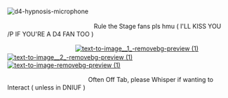

ㅤ ㅤ ㅤ ㅤ ㅤ ㅤ ㅤ ㅤ ㅤ ㅤ ㅤ ㅤ ㅤ ㅤ ㅤ ㅤ ㅤ ㅤ ㅤ ㅤ ㅤ ㅤ ㅤ ㅤ ㅤ ㅤ ㅤ ![d4-hypnosis-microphone](https://github.com/user-attachments/assets/aea1d7bb-d2e8-4fe9-a01e-1a7a04e65fad)
                       ㅤ ㅤ ㅤ ㅤ ㅤ ㅤ ㅤ ㅤ ㅤ ㅤ ㅤ ㅤ ㅤ 

ㅤ
ㅤㅤㅤㅤㅤㅤㅤㅤㅤㅤㅤㅤㅤㅤRule the Stage fans pls hmu  ( I'LL KISS YOU /P IF YOU'RE A D4 FAN TOO )

ㅤㅤㅤㅤㅤㅤㅤㅤㅤㅤㅤㅤ[![text-to-image__1_-removebg-preview (1)](https://github.com/user-attachments/assets/3675843d-357d-45dd-a900-36a79417e30b)](https://guns.lol/helterspider)    [![text-to-image__2_-removebg-preview (1)](https://github.com/user-attachments/assets/e2d6b0cf-7760-4179-9ef4-a63772f84111)](https://retrospring.net/@AMERiCAN0) ㅤㅤ  [![text-to-image-removebg-preview (1)](https://github.com/user-attachments/assets/4793e877-0aa8-44af-9f9e-da3a2bccf925)](https://rentry.co/olivia)



ㅤㅤㅤㅤㅤ ㅤㅤㅤㅤㅤㅤㅤㅤㅤOften Off Tab,  please Whisper if wanting to Interact  ( unless in DNIUF )

ㅤㅤㅤㅤㅤㅤㅤㅤㅤㅤㅤㅤㅤㅤㅤ
